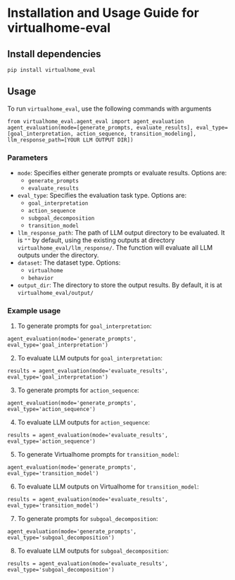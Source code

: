 # Installation and Usage Guide for virtualhome-eval


## Install dependencies
```
pip install virtualhome_eval
```

## Usage
To run `virtualhome_eval`, use the following commands with arguments
```
from virtualhome_eval.agent_eval import agent_evaluation
agent_evaluation(mode=[generate_prompts, evaluate_results], eval_type=[goal_interpretation, action_sequence, transition_modeling], llm_response_path=[YOUR LLM OUTPUT DIR])
```

### Parameters
- `mode`: Specifies either generate prompts or evaluate results. Options are:
  - `generate_prompts` 
  - `evaluate_results`
- `eval_type`: Specifies the evaluation task type. Options are:
  - `goal_interpretation`
  - `action_sequence`
  - `subgoal_decomposition`
  - `transition_model`
- `llm_response_path`: The path of LLM output directory to be evaluated. It is `""` by default, using the existing outputs at directory `virtualhome_eval/llm_response/`. The function will evaluate all LLM outputs under the directory.
- `dataset`: The dataset type. Options:
  - `virtualhome`
  - `behavior`
- `output_dir`: The directory to store the output results. By default, it is at `virtualhome_eval/output/`

### Example usage
1. To generate prompts for `goal_interpretation`:
```
agent_evaluation(mode='generate_prompts',  eval_type='goal_interpretation')
```
2. To evaluate LLM outputs for `goal_interpretation`:
```
results = agent_evaluation(mode='evaluate_results', eval_type='goal_interpretation')
```
3. To generate prompts for `action_sequence`:
```
agent_evaluation(mode='generate_prompts',  eval_type='action_sequence')
```
4. To evaluate LLM outputs for `action_sequence`:
```
results = agent_evaluation(mode='evaluate_results', eval_type='action_sequence')
```
5. To generate Virtualhome prompts for `transition_model`:
```
agent_evaluation(mode='generate_prompts',  eval_type='transition_model')
```
6. To evaluate LLM outputs on Virtualhome for `transition_model`:
```
results = agent_evaluation(mode='evaluate_results', eval_type='transition_model')
```
7. To generate prompts for `subgoal_decomposition`:
```
agent_evaluation(mode='generate_prompts',  eval_type='subgoal_decomposition')
```
8. To evaluate LLM outputs for `subgoal_decomposition`:
```
results = agent_evaluation(mode='evaluate_results', eval_type='subgoal_decomposition')